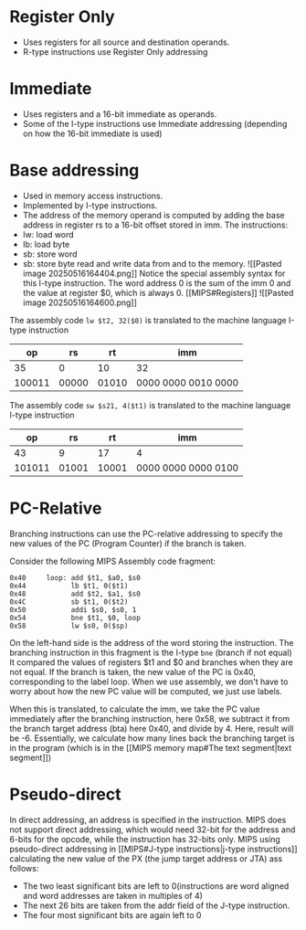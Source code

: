# Register Only
- Uses registers for all source and destination operands.
- R-type instructions use Register Only addressing
# Immediate
- Uses registers and a 16-bit immediate as operands.
- Some of the I-type instructions use Immediate addressing (depending on how the 16-bit immediate is used)
# Base addressing
- Used in memory access instructions.
- Implemented by I-type instructions.
- The address of the memory operand is computed by adding the base address in register rs to a 16-bit offset stored in imm.
The instructions:
- lw: load word
- lb: load byte
- sb: store word
- sb: store byte
read and write data from and to the memory.
![[Pasted image 20250516164404.png]]
Notice the special assembly syntax for this I-type instruction. The word address 0 is the sum of the imm 0 and the value at register $0, which is always 0. [[MIPS#Registers]]
![[Pasted image 20250516164600.png]]


The assembly code `lw $t2, 32($0)` is translated to the machine language I-type instruction

| op     | rs    | rt    | imm                 |
| ------ | ----- | ----- | ------------------- |
| 35     | 0     | 10    | 32                  |
| 100011 | 00000 | 01010 | 0000 0000 0010 0000 |

The assembly code `sw $s21, 4($t1)` is translated to the machine language I-type instruction

| op     | rs    | rt    | imm                 |
| ------ | ----- | ----- | ------------------- |
| 43     | 9     | 17    | 4                   |
| 101011 | 01001 | 10001 | 0000 0000 0000 0100 |
# PC-Relative
Branching instructions can use the PC-relative addressing to specify the new values of the PC (Program Counter) if the branch is taken.

Consider the following MIPS Assembly code fragment:
```
0x40     loop: add $t1, $a0, $s0  
0x44           lb $t1, 0($t1)  
0x48           add $t2, $a1, $s0  
0x4C           sb $t1, 0($t2)  
0x50           addi $s0, $s0, 1  
0x54           bne $t1, $0, loop  
0x58           lw $s0, 0($sp)
```
On the left-hand side is the address of the word storing the instruction.
The branching instruction in this fragment is the I-type `bne` (branch if not equal)
It compared the values of registers $t1 and $0 and branches when they are not equal.
If the branch is taken, the new value of the PC is 0x40, corresponding to the label loop.
When we use assembly, we don't have to worry about how the new PC value will be computed, we just use labels.

When this is translated, to calculate the imm, we take the PC value immediately after the branching instruction, here 0x58, we subtract it from the branch target address (bta) here 0x40, and divide by 4. Here, result will be -6. Essentially, we calculate how many lines back the branching target is in the program (which is in the [[MIPS memory map#The text segment|text segment]]) 

# Pseudo-direct
In direct addressing, an address is specified in the instruction. MIPS does not support direct addressing, which would need 32-bit for the address and 6-bits for the opcode, while the instruction has 32-bits only. 
MIPS using pseudo-direct addressing in [[MIPS#J-type instructions|j-type instructions]] calculating the new value of the PX (the jump target address or JTA) ass follows:
- The two least significant bits are left to 0(instructions are word aligned and word addresses are taken in multiples of 4)
- The next 26 bits are taken from the addr field of the J-type instruction.
- The four most significant bits are again left to 0
